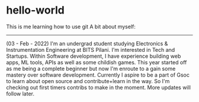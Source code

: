 # hello-world
This is me learning how to use git
A bit about myself:
___________________
(03 - Feb - 2022)
I'm an undergrad student studying Electronics & Instrumentation Engineering at BITS Pilani. I'm interested in Tech and Startups. Within Software development, I have experience building web apps, ML tools, APIs as well as some childish games. This year started off as me being a complete beginner but now I'm enroute to a gain some mastery over software development. Currently I aspire to be a part of Gsoc to learn about open source and contribute+learn in the way. So I'm checking out first timers contribs to make in the moment. More updates will follow later. 
